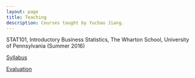 ```yaml
---
layout: page
title: Teaching
description: Courses taught by Yuchao Jiang.
---
```


STAT101, Introductory Business Statistics, The Wharton School, University of Pennsylvania (Summer 2016)

[Syllabus]()

[Evaluation]()
